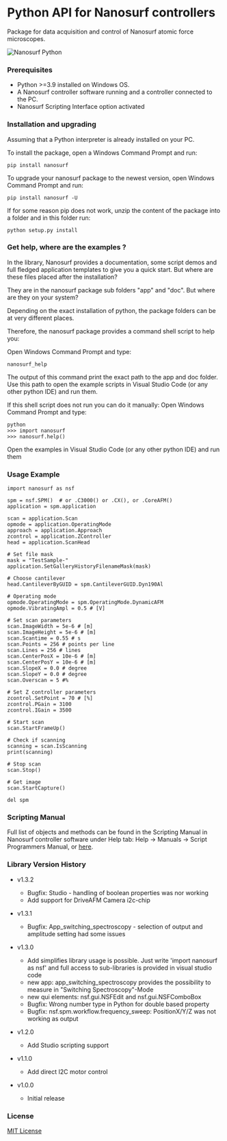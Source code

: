 # Python API for Nanosurf controllers

Package for data acquisition and control of Nanosurf atomic force microscopes.

![Nanosurf Python](https://www.nanosurf.com/images/logos/nsf_python.png)

### Prerequisites

* Python >=3.9 installed on Windows OS.
* A Nanosurf controller software running and a controller connected to the PC.
* Nanosurf Scripting Interface option activated

### Installation and upgrading

Assuming that a Python interpreter is already installed on your PC.

To install the package, open a Windows Command Prompt and run:
```
pip install nanosurf
```

To upgrade your nanosurf package to the newest version,
open Windows Command Prompt and run:
```
pip install nanosurf -U
```

If for some reason pip does not work, unzip the content of the package
into a folder and in this folder run:
```
python setup.py install
```

### Get help, where are the examples ?

In the library, Nanosurf provides a documentation, some script demos and full fledged application templates to give you a quick start.
But where are these files placed after the installation?

They are in the nanosurf package sub folders "app" and "doc". 
But where are they on your system?

Depending on the exact installation of python, the package folders can be at very different places.

Therefore, the nanosurf package provides a command shell script to help you:

Open Windows Command Prompt and type:
```
nanosurf_help
```

The output of this command print the exact path to the app and doc folder.
Use this path to open the example scripts in Visual Studio Code (or any other python IDE) and run them.

If this shell script does not run you can do it manually:
Open Windows Command Prompt and type:
```
python 
>>> import nanosurf
>>> nanosurf.help()
```

Open the examples in Visual Studio Code (or any other python IDE) and run them

### Usage Example
```
import nanosurf as nsf

spm = nsf.SPM()  # or .C3000() or .CX(), or .CoreAFM()
application = spm.application

scan = application.Scan
opmode = application.OperatingMode
approach = application.Approach
zcontrol = application.ZController
head = application.ScanHead

# Set file mask
mask = "TestSample-"
application.SetGalleryHistoryFilenameMask(mask)

# Choose cantilever
head.CantileverByGUID = spm.CantileverGUID.Dyn190Al

# Operating mode
opmode.OperatingMode = spm.OperatingMode.DynamicAFM
opmode.VibratingAmpl = 0.5 # [V] 

# Set scan parameters
scan.ImageWidth = 5e-6 # [m]
scan.ImageHeight = 5e-6 # [m]
scan.Scantime = 0.55 # s
scan.Points = 256 # points per line
scan.Lines = 256 # lines
scan.CenterPosX = 10e-6 # [m]
scan.CenterPosY = 10e-6 # [m]
scan.SlopeX = 0.0 # degree
scan.SlopeY = 0.0 # degree
scan.Overscan = 5 #%

# Set Z controller parameters
zcontrol.SetPoint = 70 # [%]
zcontrol.PGain = 3100
zcontrol.IGain = 3500

# Start scan
scan.StartFrameUp()

# Check if scanning
scanning = scan.IsScanning
print(scanning)

# Stop scan
scan.Stop()

# Get image
scan.StartCapture()

del spm

```

### Scripting Manual

Full list of objects and methods can be found in the Scripting Manual
in Nanosurf controller software under Help tab:
Help -> Manuals -> Script Programmers Manual, or [here](https://www.nanosurf.com/downloads/programmers-manual.pdf).

### Library Version History

* v1.3.2
  - Bugfix: Studio - handling of boolean properties was nor working
  - Add support for DriveAFM Camera i2c-chip

* v1.3.1
  - Bugfix: App_switching_spectroscopy - selection of output and amplitude setting had some issues

* v1.3.0  
  - Add simplifies library usage is possible. Just write 'import nanosurf as nsf' and full access to sub-libraries is provided in visual studio code
  - new app: app_switching_spectroscopy provides the possibility to measure in "Switching Spectroscopy"-Mode
  - new qui elements: nsf.gui.NSFEdit and nsf.gui.NSFComboBox
  - Bugfix: Wrong number type in Python for double based property   
  - Bugfix: nsf.spm.workflow.frequency_sweep: PositionX/Y/Z was not working as output

* v1.2.0  
  - Add Studio scripting support

* v1.1.0 
  - Add direct I2C motor control

* v1.0.0 
  - Initial release

### License
[MIT License](https://en.wikipedia.org/wiki/MIT_License)
